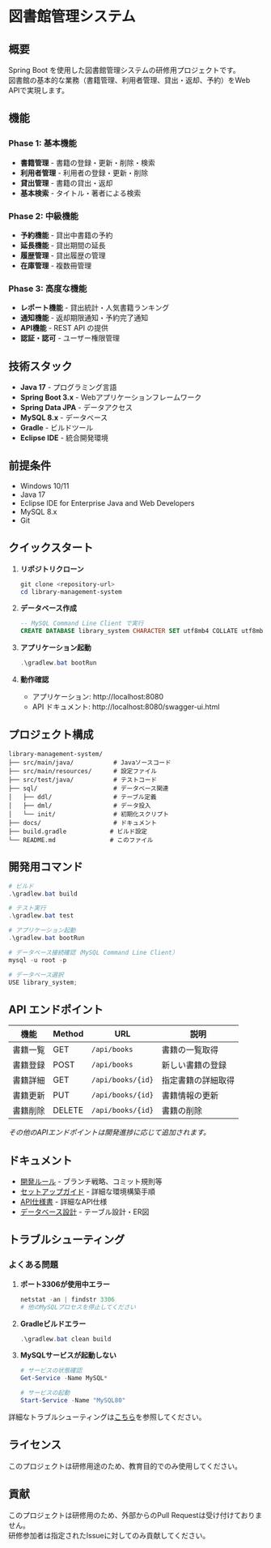 # 図書館管理システム

## 概要
Spring Boot を使用した図書館管理システムの研修用プロジェクトです。  
図書館の基本的な業務（書籍管理、利用者管理、貸出・返却、予約）をWeb APIで実現します。

## 機能
### Phase 1: 基本機能
- **書籍管理** - 書籍の登録・更新・削除・検索
- **利用者管理** - 利用者の登録・更新・削除
- **貸出管理** - 書籍の貸出・返却
- **基本検索** - タイトル・著者による検索

### Phase 2: 中級機能
- **予約機能** - 貸出中書籍の予約
- **延長機能** - 貸出期間の延長
- **履歴管理** - 貸出履歴の管理
- **在庫管理** - 複数冊管理

### Phase 3: 高度な機能
- **レポート機能** - 貸出統計・人気書籍ランキング
- **通知機能** - 返却期限通知・予約完了通知
- **API機能** - REST API の提供
- **認証・認可** - ユーザー権限管理

## 技術スタック
- **Java 17** - プログラミング言語
- **Spring Boot 3.x** - Webアプリケーションフレームワーク
- **Spring Data JPA** - データアクセス
- **MySQL 8.x** - データベース
- **Gradle** - ビルドツール
- **Eclipse IDE** - 統合開発環境

## 前提条件
- Windows 10/11
- Java 17
- Eclipse IDE for Enterprise Java and Web Developers
- MySQL 8.x
- Git

## クイックスタート
1. **リポジトリクローン**
   ```powershell
   git clone <repository-url>
   cd library-management-system
   ```

2. **データベース作成**
   ```sql
   -- MySQL Command Line Client で実行
   CREATE DATABASE library_system CHARACTER SET utf8mb4 COLLATE utf8mb4_unicode_ci;
   ```

3. **アプリケーション起動**
   ```powershell
   .\gradlew.bat bootRun
   ```

4. **動作確認**
   - アプリケーション: http://localhost:8080
   - API ドキュメント: http://localhost:8080/swagger-ui.html

## プロジェクト構成
```
library-management-system/
├── src/main/java/           # Javaソースコード
├── src/main/resources/      # 設定ファイル
├── src/test/java/           # テストコード
├── sql/                     # データベース関連
│   ├── ddl/                 # テーブル定義
│   ├── dml/                 # データ投入
│   └── init/                # 初期化スクリプト
├── docs/                    # ドキュメント
├── build.gradle            # ビルド設定
└── README.md               # このファイル
```

## 開発用コマンド
```powershell
# ビルド
.\gradlew.bat build

# テスト実行
.\gradlew.bat test

# アプリケーション起動
.\gradlew.bat bootRun

# データベース接続確認（MySQL Command Line Client）
mysql -u root -p

# データベース選択
USE library_system;
```

## API エンドポイント
| 機能 | Method | URL | 説明 |
|------|--------|-----|------|
| 書籍一覧 | GET | `/api/books` | 書籍の一覧取得 |
| 書籍登録 | POST | `/api/books` | 新しい書籍の登録 |
| 書籍詳細 | GET | `/api/books/{id}` | 指定書籍の詳細取得 |
| 書籍更新 | PUT | `/api/books/{id}` | 書籍情報の更新 |
| 書籍削除 | DELETE | `/api/books/{id}` | 書籍の削除 |

*その他のAPIエンドポイントは開発進捗に応じて追加されます。*

## ドキュメント
- [開発ルール](docs/development/DEVELOPMENT_RULES.md) - ブランチ戦略、コミット規則等
- [セットアップガイド](docs/development/SETUP_GUIDE.md) - 詳細な環境構築手順
- [API仕様書](docs/api/API_SPECIFICATION.md) - 詳細なAPI仕様
- [データベース設計](docs/database/DATABASE_DESIGN.md) - テーブル設計・ER図

## トラブルシューティング
### よくある問題
1. **ポート3306が使用中エラー**
   ```powershell
   netstat -an | findstr 3306
   # 他のMySQLプロセスを停止してください
   ```

2. **Gradleビルドエラー**
   ```powershell
   .\gradlew.bat clean build
   ```

3. **MySQLサービスが起動しない**
   ```powershell
   # サービスの状態確認
   Get-Service -Name MySQL*
   
   # サービスの起動
   Start-Service -Name "MySQL80"
   ```

詳細なトラブルシューティングは[こちら](docs/development/TROUBLESHOOTING.md)を参照してください。

## ライセンス
このプロジェクトは研修用途のため、教育目的でのみ使用してください。

## 貢献
このプロジェクトは研修用のため、外部からのPull Requestは受け付けておりません。  
研修参加者は指定されたIssueに対してのみ貢献してください。